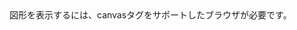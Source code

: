 <html>
  <head>
    <!-- ©satoshiinu3104 -->
    <title>タイピングゲームby.さとしいぬ</title>
  </head>
  <body>
<canvas id="sample" width="512" height="512">
図形を表示するには、canvasタグをサポートしたブラウザが必要です。
</canvas>
<script>
  //変数作り
  var canvas = document.getElementById('sample');
  var context = canvas.getContext('2d');
  key="";
  context.font="50px MS Mincho";
  title=true;
  doplayinggame=false;
  var bg = new Object();
  bg.img = new Image();
  bg.img.src = 'bg_1.png';
  
  
  
  
  function main() {  
  //毎回の初期化
  key="";
  
  if (title) {
  
  context.drawImage (bg,0,0,512,512)
  
  
  }
  
  if (doplayinggame) {
  window.addEventListener('DOMContentLoaded', function(){
  window.addEventListener("keydown", function(e){
  e.preventDefault();
  console.log(e.key);
  key=e.key;
  
  
  //描画
  context.fillText(key,Math.random()*512,Math.random()*512);
  
  
  
  });
  });
  }
  
  
  
  //次のフレームへ（ループ）
  requestAnimationFrame(main);
  };
  addEventListener("load", main, false);
</script>
</body>
</html>
